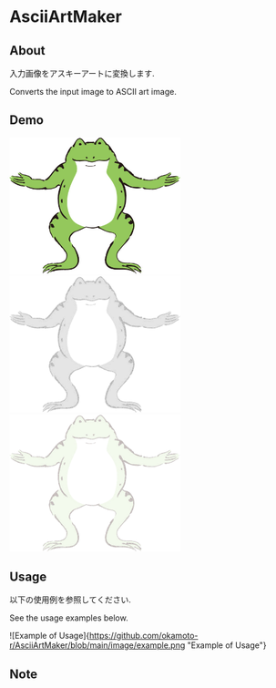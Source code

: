# AsciiArtMaker
## About
入力画像をアスキーアートに変換します.

Converts the input image to ASCII art image.

## Demo
<img src="https://github.com/okamoto-r/AsciiArtMaker/blob/main/image/kaeru.jpg" width="300" alt="Input Image" title="入力画像 Input Image">
<img src="https://github.com/okamoto-r/AsciiArtMaker/blob/main/image/kaeru_monochrome.png" width="300" alt="Monochrome ASCII Art Image" title="アスキーアート画像(モノクロ) ASCII art Image (Mode is Monochrome)">
<img src="https://github.com/okamoto-r/AsciiArtMaker/blob/main/image/kaeru_color.png" width="300" alt="Color ASCII Art Image" title="アスキーアート画像(カラー) ASCII art Image (Mode is Color)">

## Usage
以下の使用例を参照してください.

See the usage examples below.

![Example of Usage]{https://github.com/okamoto-r/AsciiArtMaker/blob/main/image/example.png "Example of Usage"}

## Note
